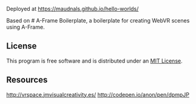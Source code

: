 Deployed at https://maudnals.github.io/hello-worlds/

Based on # A-Frame Boilerplate, a boilerplate for creating WebVR scenes using A-Frame.

## License

This program is free software and is distributed under an [MIT License](LICENSE).

## Resources

http://vrspace.jmvisualcreativity.es/
http://codepen.io/anon/pen/dpmpJP
